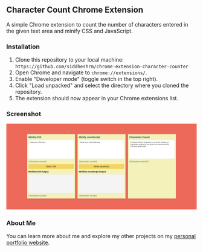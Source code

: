 ## Character Count Chrome Extension

A simple Chrome extension to count the number of
characters entered in the given text area and minify
CSS and JavaScript.

### Installation

1.  Clone this repository to your local machine: `https://github.com/siddheshrm/chrome-extension-character-counter`
2.  Open Chrome and navigate to `chrome://extensions/`.
3.  Enable "Developer mode" (toggle switch in the top right).
4.  Click "Load unpacked" and select the directory where you cloned the repository.
5.  The extension should now appear in your Chrome extensions list.

### Screenshot

![Chrome Extension](media/chrome-extension.png)

### About Me

You can learn more about me and explore my other projects on my [personal portfolio website](https://siddheshmestri.online).
